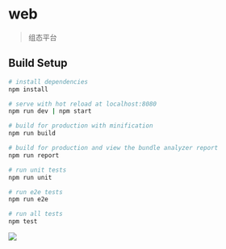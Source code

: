 # web

> 组态平台

## Build Setup

``` bash
# install dependencies
npm install

# serve with hot reload at localhost:8080
npm run dev | npm start

# build for production with minification
npm run build

# build for production and view the bundle analyzer report
npm run report

# run unit tests
npm run unit

# run e2e tests
npm run e2e

# run all tests
npm test
```

<img src="https://yo-ui.gitee.io/youi/images/configur.preview.png" style="max-width: 1000px"/>
